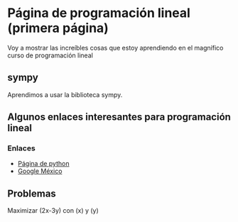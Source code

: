 
<script src='https://cdnjs.cloudflare.com/ajax/libs/mathjax/2.7.5/MathJax.js?config=TeX-MML-AM_CHTML' async></script>
# Página de programación lineal (primera página)
Voy a mostrar las increíbles cosas que estoy aprendiendo en el magnífico curso de programación lineal

## sympy
Aprendimos a usar la biblioteca sympy.

## Algunos enlaces interesantes para programación lineal
### Enlaces
  - [Página de python](https://www.python.org/)
  - [Google México](https://www.google.com.mx/)


## Problemas
Maximizar \(2x-3y\) con \(x\) y \(y\)